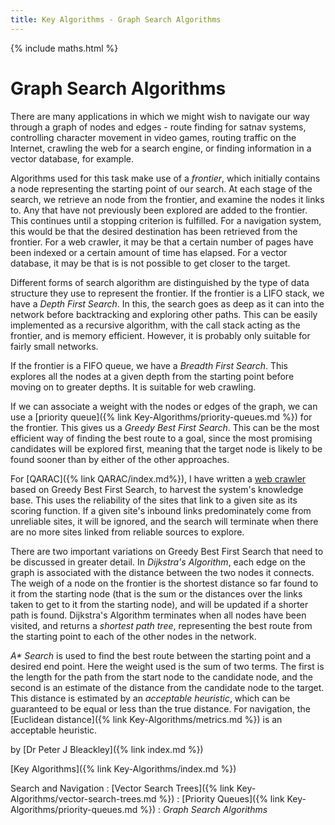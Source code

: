 ```yaml
---
title: Key Algorithms - Graph Search Algorithms
---
```

{% include maths.html %}

# Graph Search Algorithms

There are many applications in which we might wish to navigate our way through a graph of nodes and edges - route finding for satnav systems, controlling character movement in video games, routing traffic on the Internet, crawling the web for a search engine, or finding information in a vector database, for example. 

Algorithms used for this task make use of a *frontier*, which initially contains a node representing the starting point of our search. At each stage of the search, we retrieve an node from the frontier, and examine the nodes it links to. Any that have not previously been explored are added to the frontier. This continues until a stopping criterion is fulfilled. For a navigation system, this would be that the desired destination has been retrieved from the frontier. For a web crawler, it may be that a certain number of pages have been indexed or a certain amount of time has elapsed. For a vector database, it may be that is is not possible to get closer to the target.

Different forms of search algorithm are distinguished by the type of data structure they use to represent the frontier. If the frontier is a LIFO stack, we have a *Depth First Search*. In this, the search goes as deep as it can into the network before backtracking and exploring other paths. This can be easily implemented as a recursive algorithm, with the call stack acting as the frontier, and is memory efficient. However, it is probably only suitable for fairly small networks.

If the frontier is a FIFO queue, we have a *Breadth First Search*. This explores all the nodes at a given depth from the starting point before moving on to greater depths. It is suitable for web crawling.

If we can associate a weight with the nodes or edges of the graph, we can use a [priority queue]({% link Key-Algorithms/priority-queues.md %}) for the frontier. This gives us a *Greedy Best First Search*. This can be the most efficient way of finding the best route to a goal, since the most promising candidates will be explored first, meaning that the target node is likely to be found sooner than by either of the other approaches.

For [QARAC]({% link QARAC/index.md%}), I have written a [web crawler](https://github.com/PeteBleackley/QARAC/blob/main/Crawler.py) based on Greedy Best First Search, to harvest the system's knowledge base. This uses the reliability of the sites that link to a given site as its scoring function. If a given site's inbound links predominately come from unreliable sites, it will be ignored, and the search will terminate when there are no more sites linked from reliable sources to explore.

There are two important variations on Greedy Best First Search that need to be discussed in greater detail. In *Dijkstra's Algorithm*, each edge on the graph is associated with the distance between the two nodes it connects. The weigh of a node on the frontier is the shortest distance so far found to it from the starting node (that is the sum or the distances over the links taken to get to it from the starting node), and will be updated if a shorter path is found. Dijkstra's Algorithm terminates when all nodes have been visited, and returns a *shortest path tree*, representing the best route from the starting point to each of the other nodes in the network.

*A\* Search* is used to find the best route between the starting point and a desired end point. Here the weight used is the sum of two terms. The first is the length for the path from the start node to the candidate node, and the second is an estimate of the distance from the candidate node to the target. This distance is estimated by an *acceptable heuristic*, which can be guaranteed to be equal or less than the true distance. For navigation, the [Euclidean distance]({% link Key-Algorithms/metrics.md %}) is an acceptable heuristic.

by [Dr Peter J Bleackley]({% link index.md %})

[Key Algorithms]({% link Key-Algorithms/index.md %})

Search and Navigation
: [Vector Search Trees]({% link Key-Algorithms/vector-search-trees.md %})
: [Priority Queues]({% link Key-Algorithms/priority-queues.md %})
: *Graph Search Algorithms*

